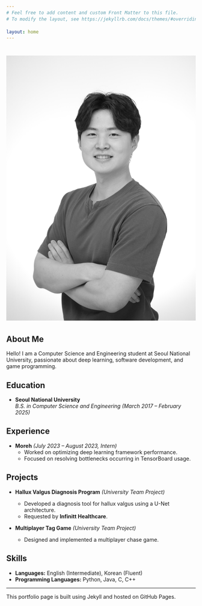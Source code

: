 ```yaml
---
# Feel free to add content and custom Front Matter to this file.
# To modify the layout, see https://jekyllrb.com/docs/themes/#overriding-theme-defaults

layout: home
---
```


# ![Profile Picture](assets/profile.jpg)

## About Me
Hello! I am a Computer Science and Engineering student at Seoul National University, passionate about deep learning, software development, and game programming.

## Education
- **Seoul National University**  
  *B.S. in Computer Science and Engineering (March 2017 – February 2025)*

## Experience
- **Moreh** *(July 2023 – August 2023, Intern)*  
  - Worked on optimizing deep learning framework performance.
  - Focused on resolving bottlenecks occurring in TensorBoard usage.

## Projects
- **Hallux Valgus Diagnosis Program** *(University Team Project)*  
  - Developed a diagnosis tool for hallux valgus using a U-Net architecture.
  - Requested by **Infinitt Healthcare**.

- **Multiplayer Tag Game** *(University Team Project)*  
  - Designed and implemented a multiplayer chase game.

## Skills
- **Languages:** English (Intermediate), Korean (Fluent)
- **Programming Languages:** Python, Java, C, C++

---

This portfolio page is built using Jekyll and hosted on GitHub Pages.
